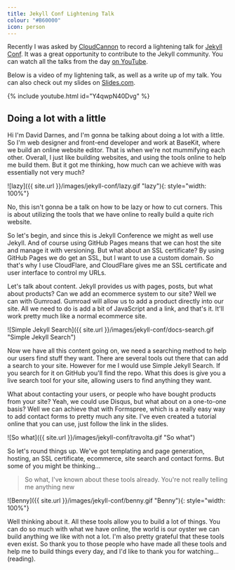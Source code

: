 ```yaml
---
title: Jekyll Conf Lightening Talk
colour: "#B60000"
icon: person
---
```


Recently I was asked by [CloudCannon](http://cloudcannon.com/) to record a lightening talk for [Jekyll Conf](http://jekyllconf.com/). It was a great opportunity to contribute to the Jekyll community. You can watch all the talks from the day [on YouTube](https://www.youtube.com/playlist?list=PLrxYIq_0LFJdi2HJ6lnY4nm7ewu221hyS).

<!-- more -->

Below is a video of my lightening talk, as well as a write up of my talk. You can also check out my slides on [Slides.com](http://slides.com/daviddarnes/deck-1).

{% include youtube.html id="Y4qwpN40Dvg" %}

## Doing a lot with a little

Hi I'm David Darnes, and I'm gonna be talking about doing a lot with a little. So I'm web designer and front-end developer and work at BaseKit, where we build an online website editor. That is when we're not mummifying each other. Overall, I just like building websites, and using the tools online to help me build them. But it got me thinking, how much can we achieve with was essentially not very much?

![lazy]({{ site.url }}/images/jekyll-conf/lazy.gif "lazy"){: style="width: 100%"}

No, this isn't gonna be a talk on how to be lazy or how to cut corners. This is about utilizing the tools that we have online to really build a quite rich website.

So let's begin, and since this is Jekyll Conference we might as well use Jekyll. And of course using GitHub Pages means that we can host the site and manage it with versioning. But what about an SSL certificate? By using GitHub Pages we do get an SSL, but I want to use a custom domain. So that's why I use CloudFlare, and CloudFlare gives me an SSL certificate and user interface to control my URLs.

Let's talk about content. Jekyll provides us with pages, posts, but what about products? Can we add an ecommerce system to our site? Well we can with Gumroad. Gumroad will allow us to add a product directly into our site. All we need to do is add a bit of JavaScript and a link, and that's it. It'll work pretty much like a normal ecommerce site.

![Simple Jekyll Search]({{ site.url }}/images/jekyll-conf/docs-search.gif "Simple Jekyll Search")

Now we have all this content going on, we need a searching method to help our users find stuff they want. There are several tools out there that can add a search to your site. However for me I would use Simple Jekyll Search. If you search for it on GitHub you'll find the repo. What this does is give you a live search tool for your site, allowing users to find anything they want.

What about contacting your users, or people who have bought products from your site? Yeah, we could use Disqus, but what about on a one-to-one basis? Well we can achieve that with Formspree, which is a really easy way to add contact forms to pretty much any site. I've even created a tutorial online that you can use, just follow the link in the slides.

![So what]({{ site.url }}/images/jekyll-conf/travolta.gif "So what")

So let's round things up. We've got templating and page generation, hosting, an SSL certificate, ecommerce, site search and contact forms. But some of you might be thinking...

> So what, I've known about these tools already. You're not really telling me anything new

![Benny]({{ site.url }}/images/jekyll-conf/benny.gif "Benny"){: style="width: 100%"}

Well thinking about it. All these tools allow you to build a lot of things. You can do so much with what we have online, the world is our oyster we can build anything we like with not a lot. I'm also pretty grateful that these tools even exist. So thank you to those people who have made all these tools and help me to build things every day, and I'd like to thank you for watching... (reading).
